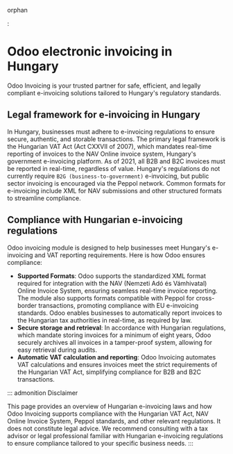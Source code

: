orphan

:   

# Odoo electronic invoicing in Hungary

Odoo Invoicing is your trusted partner for safe, efficient, and legally
compliant e-invoicing solutions tailored to Hungary\'s regulatory
standards.

## Legal framework for e-invoicing in Hungary

In Hungary, businesses must adhere to e-invoicing regulations to ensure
secure, authentic, and storable transactions. The primary legal
framework is the Hungarian VAT Act (Act CXXVII of 2007), which mandates
real-time reporting of invoices to the NAV Online invoice system,
Hungary\'s government e-invoicing platform. As of 2021, all B2B and B2C
invoices must be reported in real-time, regardless of value. Hungary\'s
regulations do not currently require `B2G
(business-to-government)` e-invoicing,
but public sector invoicing is encouraged via the Peppol network. Common
formats for e-invoicing include XML for NAV submissions and other
structured formats to streamline compliance.

## Compliance with Hungarian e-invoicing regulations

Odoo invoicing module is designed to help businesses meet Hungary\'s
e-invoicing and VAT reporting requirements. Here is how Odoo ensures
compliance:

- **Supported Formats**: Odoo supports the standardized XML format
  required for integration with the NAV (Nemzeti Adó és Vámhivatal)
  Online Invoice System, ensuring seamless real-time invoice reporting.
  The module also supports formats compatible with Peppol for
  cross-border transactions, promoting compliance with EU e-invoicing
  standards. Odoo enables businesses to automatically report invoices to
  the Hungarian tax authorities in real-time, as required by law.
- **Secure storage and retrieval**: In accordance with Hungarian
  regulations, which mandate storing invoices for a minimum of eight
  years, Odoo securely archives all invoices in a tamper-proof system,
  allowing for easy retrieval during audits.
- **Automatic VAT calculation and reporting**: Odoo Invoicing automates
  VAT calculations and ensures invoices meet the strict requirements of
  the Hungarian VAT Act, simplifying compliance for B2B and B2C
  transactions.

::: admonition
Disclaimer

This page provides an overview of Hungarian e-invoicing laws and how
Odoo Invoicing supports compliance with the Hungarian VAT Act, NAV
Online Invoice System, Peppol standards, and other relevant regulations.
It does not constitute legal advice. We recommend consulting with a tax
advisor or legal professional familiar with Hungarian e-invoicing
regulations to ensure compliance tailored to your specific business
needs.
:::
